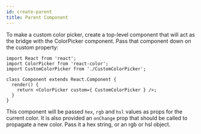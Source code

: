 ```yaml
---
id: create-parent
title: Parent Component
---
```

To make a custom color picker, create a top-level component that will act as the bridge with the ColorPicker component. Pass that component down on the custom property:

```
import React from 'react';
import ColorPicker from 'react-color';
import CustomColorPicker from './CustomColorPicker';

class Component extends React.Component {
  render() {
    return <ColorPicker custom={ CustomColorPicker } />;
  }
}
```

This component will be passed `hex`, `rgb` and `hsl` values as props for the current color. It is also provided an `onChange` prop that should be called to propagate a new color. Pass it a hex string, or an rgb or hsl object.
